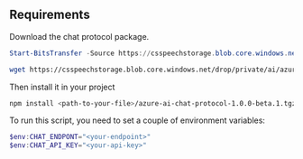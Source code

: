 ## Requirements

Download the chat protocol package.

```powershell
Start-BitsTransfer -Source https://csspeechstorage.blob.core.windows.net/drop/private/ai/azure-ai-chat-protocol-1.0.0-beta.1.tgz
```

```bash
wget https://csspeechstorage.blob.core.windows.net/drop/private/ai/azure-ai-chat-protocol-1.0.0-beta.1.tgz
```

Then install it in your project

```bash
npm install <path-to-your-file>/azure-ai-chat-protocol-1.0.0-beta.1.tgz
```

To run this script, you need to set a couple of environment variables:

```powershell
$env:CHAT_ENDPONT="<your-endpoint>"
$env:CHAT_API_KEY="<your-api-key>"
```
